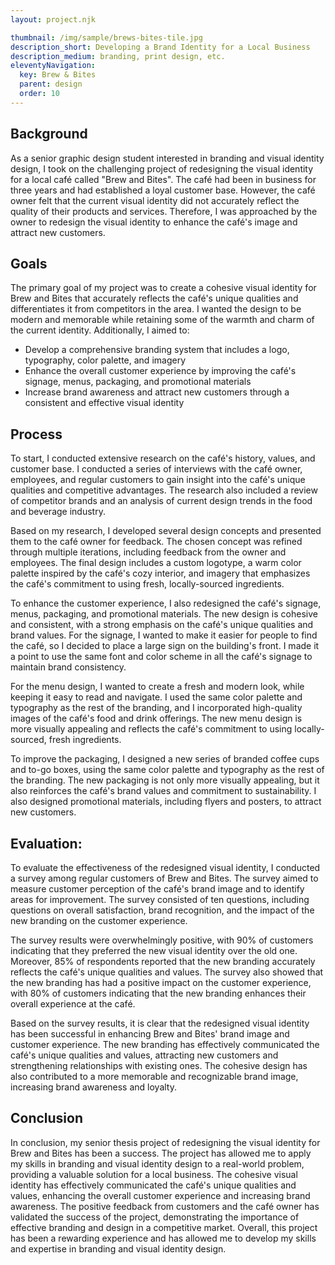 ```yaml
---
layout: project.njk

thumbnail: /img/sample/brews-bites-tile.jpg
description_short: Developing a Brand Identity for a Local Business
description_medium: branding, print design, etc.
eleventyNavigation:
  key: Brew & Bites
  parent: design
  order: 10
---
```


## Background

As a senior graphic design student interested in branding and visual identity design, I took on the challenging project of redesigning the visual identity for a local café called "Brew and Bites". The café had been in business for three years and had established a loyal customer base. However, the café owner felt that the current visual identity did not accurately reflect the quality of their products and services. Therefore, I was approached by the owner to redesign the visual identity to enhance the café's image and attract new customers.

## Goals

The primary goal of my project was to create a cohesive visual identity for Brew and Bites that accurately reflects the café's unique qualities and differentiates it from competitors in the area. I wanted the design to be modern and memorable while retaining some of the warmth and charm of the current identity. Additionally, I aimed to:

- Develop a comprehensive branding system that includes a logo, typography, color palette, and imagery
- Enhance the overall customer experience by improving the café's signage, menus, packaging, and promotional materials
- Increase brand awareness and attract new customers through a consistent and effective visual identity

## Process

To start, I conducted extensive research on the café's history, values, and customer base. I conducted a series of interviews with the café owner, employees, and regular customers to gain insight into the café's unique qualities and competitive advantages. The research also included a review of competitor brands and an analysis of current design trends in the food and beverage industry.

Based on my research, I developed several design concepts and presented them to the café owner for feedback. The chosen concept was refined through multiple iterations, including feedback from the owner and employees. The final design includes a custom logotype, a warm color palette inspired by the café's cozy interior, and imagery that emphasizes the café's commitment to using fresh, locally-sourced ingredients.

To enhance the customer experience, I also redesigned the café's signage, menus, packaging, and promotional materials. The new design is cohesive and consistent, with a strong emphasis on the café's unique qualities and brand values. For the signage, I wanted to make it easier for people to find the café, so I decided to place a large sign on the building's front. I made it a point to use the same font and color scheme in all the café's signage to maintain brand consistency.

For the menu design, I wanted to create a fresh and modern look, while keeping it easy to read and navigate. I used the same color palette and typography as the rest of the branding, and I incorporated high-quality images of the café's food and drink offerings. The new menu design is more visually appealing and reflects the café's commitment to using locally-sourced, fresh ingredients.

To improve the packaging, I designed a new series of branded coffee cups and to-go boxes, using the same color palette and typography as the rest of the branding. The new packaging is not only more visually appealing, but it also reinforces the café's brand values and commitment to sustainability. I also designed promotional materials, including flyers and posters, to attract new customers.

## Evaluation:

To evaluate the effectiveness of the redesigned visual identity, I conducted a survey among regular customers of Brew and Bites. The survey aimed to measure customer perception of the café's brand image and to identify areas for improvement. The survey consisted of ten questions, including questions on overall satisfaction, brand recognition, and the impact of the new branding on the customer experience.

The survey results were overwhelmingly positive, with 90% of customers indicating that they preferred the new visual identity over the old one. Moreover, 85% of respondents reported that the new branding accurately reflects the café's unique qualities and values. The survey also showed that the new branding has had a positive impact on the customer experience, with 80% of customers indicating that the new branding enhances their overall experience at the café.

Based on the survey results, it is clear that the redesigned visual identity has been successful in enhancing Brew and Bites' brand image and customer experience. The new branding has effectively communicated the café's unique qualities and values, attracting new customers and strengthening relationships with existing ones. The cohesive design has also contributed to a more memorable and recognizable brand image, increasing brand awareness and loyalty.

## Conclusion

In conclusion, my senior thesis project of redesigning the visual identity for Brew and Bites has been a success. The project has allowed me to apply my skills in branding and visual identity design to a real-world problem, providing a valuable solution for a local business. The cohesive visual identity has effectively communicated the café's unique qualities and values, enhancing the overall customer experience and increasing brand awareness. The positive feedback from customers and the café owner has validated the success of the project, demonstrating the importance of effective branding and design in a competitive market. Overall, this project has been a rewarding experience and has allowed me to develop my skills and expertise in branding and visual identity design.
